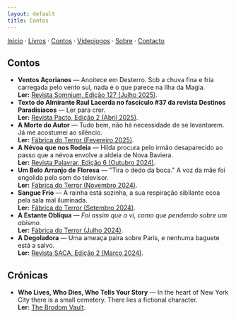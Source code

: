 ```yaml
---
layout: default
title: Contos
---
```

[Início](index.md) · [Livros](livros.md) · [Contos](contos.md) · [Videojogos](videojogos.md) · [Sobre](sobre.md) · [Contacto](contacto.md)

## Contos

- **Ventos Açorianos** — Anoitece em Desterro. Sob a chuva fina e fria carregada pelo vento sul, nada é o que parece na Ilha da Magia.  
    **Ler:** [Revista Somnium, Edição 127 (Julho 2025)](https://somnium.clfc.com.br/wp-content/uploads/edicoes/Somnium127.pdf).
- **Texto do Almirante Raul Lacerda no fascículo #37 da revista Destinos Paradisíacos** — Ler para crer.  
    **Ler:** [Revista Pacto, Edição 2 (Abril 2025)](https://www.instagram.com/revistapacto/).
- **A Morte do Autor** — Tudo bem, não há necessidade de se levantarem. Já me acostumei ao silêncio.  
    **Ler:** [Fábrica do Terror (Fevereiro 2025)](https://www.fabrica-do-terror.com/contos/a-morte-do-autor/).
- **A Névoa que nos Rodeia** — Hilda procura pelo irmão desaparecido ao passo que a névoa envolve a aldeia de Nova Baviera.  
    **Ler:** [Revista Palavrar, Edição 6 (Outubro 2024)](https://palavrar.oprazerdaescrita.com/a-nevoa-que-nos-rodeia/).
- **Um Belo Arranjo de Floresa** — "Tira o dedo da boca." A voz da mãe foi engolida pelo som do televisor.  
    **Ler:** [Fábrica do Terror (Novembro 2024)](https://www.fabrica-do-terror.com/contos/um-belo-arranjo-de-flores/).
- **Sangue Frio** — A rainha está sozinha, a sua respiração sibilante ecoa pela sala mal iluminada.  
    **Ler:** [Fábrica do Terror (Setembro 2024)](https://www.fabrica-do-terror.com/contos/sangue-frio/).
- **A Estante Oblíqua** — _Foi assim que a vi, como que pendendo sobre um abismo._  
    **Ler:** [Fábrica do Terror (Julho 2024)](https://www.fabrica-do-terror.com/contos/a-estante-obliqua/).
- **A Degoladora** — Uma ameaça paira sobre Paris, e nenhuma baguete está a salvo.  
    **Ler:** [Revista SACA, Edição 2 (Março 2024)](https://www.fabrica-do-terror.com/contos/a-morte-do-autor/).
  

## Crónicas

- **Who Lives, Who Dies, Who Tells Your Story** — In the heart of New York City there is a small cemetery. There lies a fictional character.   
    **Ler:** [The Brodom Vault](https://mailchi.mp/39f1fc5f0d94/the-brodom-vault-35).


<!--
Sugestão de organização:
- Para publicar o conto completo, crie um ficheiro novo, por exemplo `conto-titulo.md`,
  e ligue o link "na web" acima para esse ficheiro.
- Se preferir PDFs, carregue o ficheiro na pasta /assets (crie-a) e aponte o link.
-->
